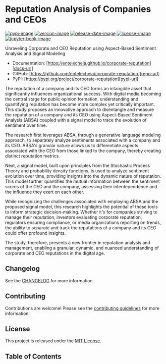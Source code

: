 # Reputation Analysis of Companies and CEOs

[![pypi-image]][pypi-url]
[![version-image]][release-url]
[![release-date-image]][release-url]
[![license-image]][license-url]
[![jupyter-book-image]][docs-url]

<!-- Links: -->
[hyperfast python template]: https://github.com/entelecheia/hyperfast-python-template

[pypi-image]: https://img.shields.io/pypi/v/corporate-reputation
[license-image]: https://img.shields.io/github/license/entelecheia/corporate-reputation
[license-url]: https://github.com/entelecheia/corporate-reputation/blob/main/LICENSE
[version-image]: https://img.shields.io/github/v/release/entelecheia/corporate-reputation?sort=semver
[release-date-image]: https://img.shields.io/github/release-date/entelecheia/corporate-reputation
[release-url]: https://github.com/entelecheia/corporate-reputation/releases
[jupyter-book-image]: https://jupyterbook.org/en/stable/_images/badge.svg

[repo-url]: https://github.com/entelecheia/corporate-reputation
[pypi-url]: https://pypi.org/project/corporate-reputation
[docs-url]: https://entelecheia.github.io/corporate-reputation
[changelog]: https://github.com/entelecheia/corporate-reputation/blob/main/CHANGELOG.md
[contributing guidelines]: https://github.com/entelecheia/corporate-reputation/blob/main/CONTRIBUTING.md
<!-- Links: -->

Unraveling Corporate and CEO Reputation using Aspect-Based Sentiment Analysis and Signal Modeling

- Documentation: [https://entelecheia.github.io/corporate-reputation][docs-url]
- GitHub: [https://github.com/entelecheia/corporate-reputation][repo-url]
- PyPI: [https://pypi.org/project/corporate-reputation][pypi-url]

The reputation of a company and its CEO forms an intangible asset that significantly influences organizational success. With digital media becoming the central stage for public opinion formation, understanding and quantifying reputation has become more complex yet critically important. This study proposes an innovative approach to disentangle and measure the reputation of a company and its CEO using Aspect-Based Sentiment Analysis (ABSA) coupled with a signal model to trace the evolution of sentiment over time.

The research first leverages ABSA, through a generative language modeling approach, to separately analyze sentiments associated with a company and its CEO. ABSA's granular nature allows us to differentiate aspects associated with the CEO from those linked to the company, thereby creating distinct reputation metrics.

Next, a signal model, built upon principles from the Stochastic Process Theory and probability density functions, is used to analyze sentiment evolution over time, providing insights into the dynamic nature of reputation. This model further quantifies the mutual information between the sentiment scores of the CEO and the company, assessing their interdependence and the influence they exert on each other.

While recognizing the challenges associated with employing ABSA and the proposed signal model, this research highlights the potential of these tools to inform strategic decision-making. Whether it's for companies striving to manage their reputation, investors evaluating corporate reputation, regulators ensuring compliance, or media organizations reporting on trends, the ability to separate and track the reputations of a company and its CEO could offer profound insights.

The study, therefore, presents a new frontier in reputation analysis and management, enabling a granular, dynamic, and nuanced understanding of corporate and CEO reputations in the digital age.

## Changelog

See the [CHANGELOG] for more information.

## Contributing

Contributions are welcome! Please see the [contributing guidelines] for more information.

## License

This project is released under the [MIT License][license-url].

## Table of Contents

```{tableofcontents}
```

